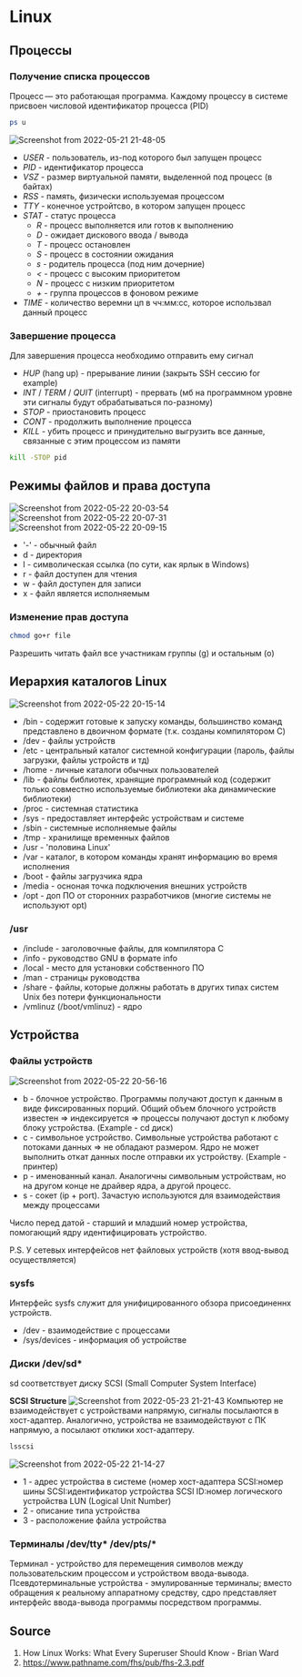 # Linux

## Процессы
### Получение списка процессов
Процесс — это работающая программа. Каждому процессу в системе присвоен числовой идентификатор процесса (PID)
```sh
ps u
```
![Screenshot from 2022-05-21 21-48-05](https://user-images.githubusercontent.com/72094319/169665349-3ea359db-7590-4803-877f-e5b659544b74.png)

* _USER_ - пользователь, из-под которого был запущен процесс
* _PID_ - идентификатор процесса
* _VSZ_ - размер виртуальной памяти, выделенной под процесс (в байтах)
* _RSS_ - память, физически используемая процессом
* _TTY_ - конечное устройтсво, в котором запущен процесс
* _STAT_ - статус процесса
  + _R_ - процесс выполняется или готов к выполнению
  + _D_ - ожидает дискового ввода / вывода
  + _T_ - процесс остановлен
  + _S_ - процесс в состоянии ожидания
  + _s_ - родитель процесса (под ним дочерние)
  + _<_ - процесс с высоким приоритетом
  + _N_ - процесс с низким приоритетом
  + _+_ - группа процессов в фоновом режиме
* _TIME_ - количество веремни цп в чч:мм:сс, которое использвал данный процесс
### Завершение процесса
Для завершения процесса необходимо отправить ему сигнал
* _HUP_ (hang up) - прерывание линии (закрыть SSH сессию for example)
* _INT_ / _TERM_ / _QUIT_ (interrupt) - прервать (мб на программном уровне эти сигналы будут обрабатываться по-разному)
* _STOP_ - приостановить процесс
* _CONT_ - продолжить выполнение процесса
* _KILL_ - убить процесс и принудительно выгрузить все данные, связанные с этим процессом из памяти

```sh
kill -STOP pid
```

## Режимы файлов и права доступа
![Screenshot from 2022-05-22 20-03-54](https://user-images.githubusercontent.com/72094319/169706979-0331d6c7-6e9f-4f64-aea0-0ef6ca8c86e1.png)
![Screenshot from 2022-05-22 20-07-31](https://user-images.githubusercontent.com/72094319/169707079-f3bd1877-0d5d-429c-bd40-275bb1de8391.png)
![Screenshot from 2022-05-22 20-09-15](https://user-images.githubusercontent.com/72094319/169707151-b1b8d457-680a-4a78-86d2-d7ed7713e661.png)

* '-' - обычный файл
* d - директория
* l - символическая ссылка (по сути, как ярлык в Windows)
* r - файл доступен для чтения
* w - файл доступен для записи
* x - файл является исполняемым

### Изменение прав доступа

```sh
chmod go+r file
```
Разрешить читать файл все участникам группы (g) и остальным (o)

## Иерархия каталогов Linux
![Screenshot from 2022-05-22 20-15-14](https://user-images.githubusercontent.com/72094319/169707342-28fc82a5-a491-482e-b495-f7d8c5a82936.png)

* /bin - содержит готовые к запуску команды, большинство команд представлено в двоичном формате (т.к. созданы компилятором C)
* /dev - файлы устройств
* /etc - центральный каталог системной конфигурации (пароль, файлы загрузки, файлы устройств и тд)
* /home - личные каталоги обычных пользователей
* /lib - файлы библиотек, хранящие программный код (содержит только совместно используемые библиотеки aka динамические библиотеки)
* /proc - системная статистика
* /sys - предоставляет интерфейс устройствам и системе
* /sbin - системные исполняемые файлы
* /tmp - хранилище временных файлов
* /usr - 'половина Linux'
* /var - каталог, в котором команды хранят информацию во время исполнения
* /boot - файлы загрузчика ядра
* /media - осноная точка подключения внешних устройств
* /opt - доп ПО от сторонних разработчиков (многие системы не используют opt)

### /usr
* /include  - заголовочные файлы, для компилятора C
* /info - руководство GNU в формате info
* /local - место для установки собственного ПО
* /man - страницы руководства
* /share - файлы, которые должны работать в других типах систем Unix без потери функциональности
* /vmlinuz (/boot/vmlinuz) - ядро

## Устройства
### Файлы устройств
![Screenshot from 2022-05-22 20-56-16](https://user-images.githubusercontent.com/72094319/169708973-21f2c2f6-9f7f-473e-8a4b-216f7d96c0a0.png)
* b - блочное устройство. Программы получают доступ к данным в виде фиксированных порций. Общий объем блочного устройств известен => индексируется => процессы получают доступ к любому блоку устройства. (Example - cd диск)
* c - символьное устройство. Символьные устройства работают с потоками данных => не обладают размером. Ядро не может выполнить откат данных после отправки их устройству. (Example - принтер)
* p - именованный канал. Аналогичны символьным устройствам, но на другом конце не драйвер ядра, а другой процесс.
* s - сокет (ip + port). Зачастую используются для взаимодействия между процессами

Число перед датой - старший и младший номер устройства, помогающий ядру идентифицировать устройство.

P.S. У сетевых интерфейсов нет файловых устройств (хотя ввод-вывод осуществляется)

### sysfs
Интерфейс sysfs служит для унифицированного обзора присоединеннх устройств.
* /dev - взаимодействие с процессами
* /sys/devices - информация об устройстве

### Диски /dev/sd*
sd соответствует диску SCSI (Small Computer System Interface)

__SCSI Structure__
![Screenshot from 2022-05-23 21-21-43](https://user-images.githubusercontent.com/72094319/169882763-3b37b7f9-6a12-4949-8e9e-f85314f84d06.png)
Компьютер не взаимодействует с устройствами напрямую, сигналы посылаются в хост-адаптер. Аналогично, устройства не взаимодействуют с ПК напрямую, а посылают отклики хост-адаптеру. 
```sh
lsscsi
```
![Screenshot from 2022-05-22 21-14-27](https://user-images.githubusercontent.com/72094319/169709736-71523b47-21fe-4063-b7f9-e84919ed2966.png)
* 1 - адрес устройства в системе (номер хост-адаптера SCSI:номер шины SCSI:идентификатор устройства SCSI ID:номер логического устройства LUN (Logical Unit Number)
* 2 - описание типа устройства
* 3 - расположение файла устройства 

### Терминалы /dev/tty* /dev/pts/*
Терминал - устройство для перемещения символов между пользовательским процессом и устройством ввода-вывода.
Псевдотерминальные устройства - эмулированные терминалы; вместо обращения к реальному аппаратному средству, сдро представляет интерфейс ввода-вывода программы посредством программы.

## Source
1. How Linux Works: What Every Superuser Should Know - Brian Ward
2. https://www.pathname.com/fhs/pub/fhs-2.3.pdf
